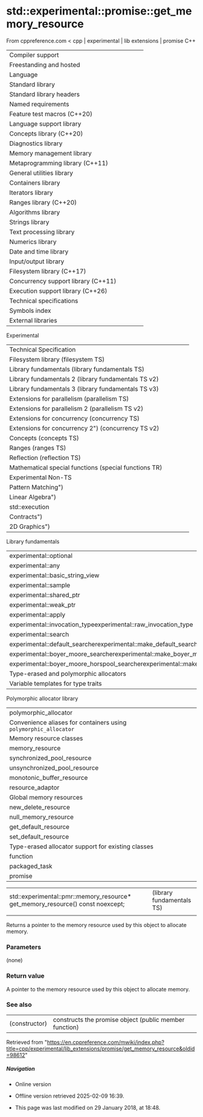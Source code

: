 # std::experimental::promise<R>::get_memory_resource

From cppreference.com
< cpp‎ | experimental‎ | lib extensions‎ | promise
C++

|  |  |  |  |  |
| --- | --- | --- | --- | --- |
| Compiler support | | | | |
| Freestanding and hosted | | | | |
| Language | | | | |
| Standard library | | | | |
| Standard library headers | | | | |
| Named requirements | | | | |
| Feature test macros (C++20) | | | | |
| Language support library | | | | |
| Concepts library (C++20) | | | | |
| Diagnostics library | | | | |
| Memory management library | | | | |
| Metaprogramming library (C++11) | | | | |
| General utilities library | | | | |
| Containers library | | | | |
| Iterators library | | | | |
| Ranges library (C++20) | | | | |
| Algorithms library | | | | |
| Strings library | | | | |
| Text processing library | | | | |
| Numerics library | | | | |
| Date and time library | | | | |
| Input/output library | | | | |
| Filesystem library (C++17) | | | | |
| Concurrency support library (C++11) | | | | |
| Execution support library (C++26) | | | | |
| Technical specifications | | | | |
| Symbols index | | | | |
| External libraries | | | | |

Experimental

|  |  |  |  |  |
| --- | --- | --- | --- | --- |
| Technical Specification | | | | |
| Filesystem library (filesystem TS) | | | | |
| Library fundamentals (library fundamentals TS) | | | | |
| Library fundamentals 2 (library fundamentals TS v2) | | | | |
| Library fundamentals 3 (library fundamentals TS v3) | | | | |
| Extensions for parallelism (parallelism TS) | | | | |
| Extensions for parallelism 2 (parallelism TS v2) | | | | |
| Extensions for concurrency (concurrency TS) | | | | |
| Extensions for concurrency 2") (concurrency TS v2) | | | | |
| Concepts (concepts TS) | | | | |
| Ranges (ranges TS) | | | | |
| Reflection (reflection TS) | | | | |
| Mathematical special functions (special functions TR) | | | | |
| Experimental Non-TS | | | | |
| Pattern Matching") | | | | |
| Linear Algebra") | | | | |
| std::execution | | | | |
| Contracts") | | | | |
| 2D Graphics") | | | | |

Library fundamentals

|  |  |  |  |  |
| --- | --- | --- | --- | --- |
| experimental::optional | | | | |
| experimental::any | | | | |
| experimental::basic_string_view | | | | |
| experimental::sample | | | | |
| experimental::shared_ptr | | | | |
| experimental::weak_ptr | | | | |
| experimental::apply | | | | |
| experimental::invocation_typeexperimental::raw_invocation_type | | | | |
| experimental::search | | | | |
| experimental::default_searcherexperimental::make_default_searcher | | | | |
| experimental::boyer_moore_searcherexperimental::make_boyer_moore_searcher | | | | |
| experimental::boyer_moore_horspool_searcherexperimental::make_boyer_moore_horspool_searcher | | | | |
| Type-erased and polymorphic allocators | | | | |
| Variable templates for type traits | | | | |

Polymorphic allocator library

|  |  |  |  |  |
| --- | --- | --- | --- | --- |
| polymorphic_allocator | | | | |
| Convenience aliases for containers using `polymorphic_allocator` | | | | |
| Memory resource classes | | | | |
| memory_resource | | | | |
| synchronized_pool_resource | | | | |
| unsynchronized_pool_resource | | | | |
| monotonic_buffer_resource | | | | |
| resource_adaptor | | | | |
| Global memory resources | | | | |
| new_delete_resource | | | | |
| null_memory_resource | | | | |
| get_default_resource | | | | |
| set_default_resource | | | | |
| Type-erased allocator support for existing classes | | | | |
| function | | | | |
| packaged_task | | | | |
| promise | | | | |

|  |  |  |
| --- | --- | --- |
| std::experimental::pmr::memory_resource\* get_memory_resource() const noexcept; |  | (library fundamentals TS) |
|  |  |  |

Returns a pointer to the memory resource used by this object to allocate memory.

### Parameters

(none)

### Return value

A pointer to the memory resource used by this object to allocate memory.

### See also

|  |  |
| --- | --- |
| (constructor) | constructs the promise object   (public member function) |

Retrieved from "<https://en.cppreference.com/mwiki/index.php?title=cpp/experimental/lib_extensions/promise/get_memory_resource&oldid=98612>"

##### Navigation

- Online version
- Offline version retrieved 2025-02-09 16:39.

- This page was last modified on 29 January 2018, at 18:48.